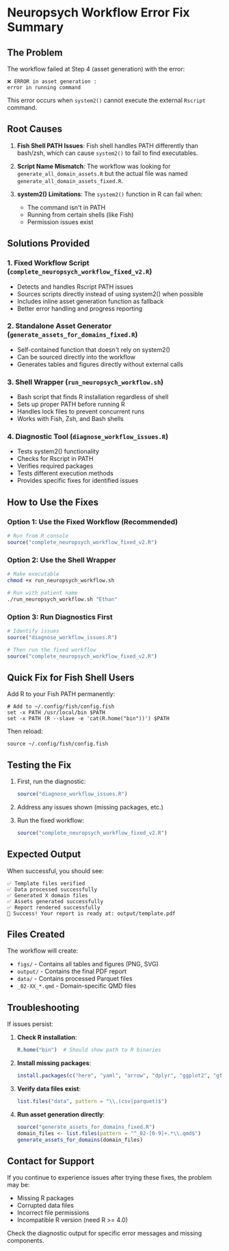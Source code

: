 # Neuropsych Workflow Error Fix Summary

## The Problem

The workflow failed at Step 4 (asset generation) with the error:
```
❌ ERROR in asset generation :
error in running command
```

This error occurs when `system2()` cannot execute the external `Rscript` command.

## Root Causes

1. **Fish Shell PATH Issues**: Fish shell handles PATH differently than bash/zsh, which can cause `system2()` to fail to find executables.

2. **Script Name Mismatch**: The workflow was looking for `generate_all_domain_assets.R` but the actual file was named `generate_all_domain_assets_fixed.R`.

3. **system2() Limitations**: The `system2()` function in R can fail when:
   - The command isn't in PATH
   - Running from certain shells (like Fish)
   - Permission issues exist

## Solutions Provided

### 1. **Fixed Workflow Script** (`complete_neuropsych_workflow_fixed_v2.R`)
- Detects and handles Rscript PATH issues
- Sources scripts directly instead of using system2() when possible
- Includes inline asset generation function as fallback
- Better error handling and progress reporting

### 2. **Standalone Asset Generator** (`generate_assets_for_domains_fixed.R`)
- Self-contained function that doesn't rely on system2()
- Can be sourced directly into the workflow
- Generates tables and figures directly without external calls

### 3. **Shell Wrapper** (`run_neuropsych_workflow.sh`)
- Bash script that finds R installation regardless of shell
- Sets up proper PATH before running R
- Handles lock files to prevent concurrent runs
- Works with Fish, Zsh, and Bash shells

### 4. **Diagnostic Tool** (`diagnose_workflow_issues.R`)
- Tests system2() functionality
- Checks for Rscript in PATH
- Verifies required packages
- Tests different execution methods
- Provides specific fixes for identified issues

## How to Use the Fixes

### Option 1: Use the Fixed Workflow (Recommended)
```r
# Run from R console
source("complete_neuropsych_workflow_fixed_v2.R")
```

### Option 2: Use the Shell Wrapper
```bash
# Make executable
chmod +x run_neuropsych_workflow.sh

# Run with patient name
./run_neuropsych_workflow.sh "Ethan"
```

### Option 3: Run Diagnostics First
```r
# Identify issues
source("diagnose_workflow_issues.R")

# Then run the fixed workflow
source("complete_neuropsych_workflow_fixed_v2.R")
```

## Quick Fix for Fish Shell Users

Add R to your Fish PATH permanently:
```fish
# Add to ~/.config/fish/config.fish
set -x PATH /usr/local/bin $PATH
set -x PATH (R --slave -e 'cat(R.home("bin"))') $PATH
```

Then reload:
```fish
source ~/.config/fish/config.fish
```

## Testing the Fix

1. First, run the diagnostic:
   ```r
   source("diagnose_workflow_issues.R")
   ```

2. Address any issues shown (missing packages, etc.)

3. Run the fixed workflow:
   ```r
   source("complete_neuropsych_workflow_fixed_v2.R")
   ```

## Expected Output

When successful, you should see:
```
✅ Template files verified
✅ Data processed successfully
✅ Generated X domain files
✅ Assets generated successfully
✅ Report rendered successfully
🎉 Success! Your report is ready at: output/template.pdf
```

## Files Created

The workflow will create:
- `figs/` - Contains all tables and figures (PNG, SVG)
- `output/` - Contains the final PDF report
- `data/` - Contains processed Parquet files
- `_02-XX_*.qmd` - Domain-specific QMD files

## Troubleshooting

If issues persist:

1. **Check R installation**: 
   ```r
   R.home("bin")  # Should show path to R binaries
   ```

2. **Install missing packages**:
   ```r
   install.packages(c("here", "yaml", "arrow", "dplyr", "ggplot2", "gt"))
   ```

3. **Verify data files exist**:
   ```r
   list.files("data", pattern = "\\.(csv|parquet)$")
   ```

4. **Run asset generation directly**:
   ```r
   source("generate_assets_for_domains_fixed.R")
   domain_files <- list.files(pattern = "^_02-[0-9]+.*\\.qmd$")
   generate_assets_for_domains(domain_files)
   ```

## Contact for Support

If you continue to experience issues after trying these fixes, the problem may be:
- Missing R packages
- Corrupted data files
- Incorrect file permissions
- Incompatible R version (need R >= 4.0)

Check the diagnostic output for specific error messages and missing components.
